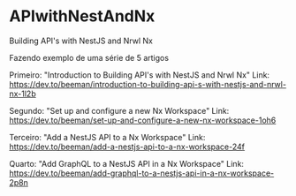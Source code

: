 # APIwithNestAndNx
Building API's with NestJS and Nrwl Nx

Fazendo exemplo de uma série de 5 artigos

Primeiro: "Introduction to Building API's with NestJS and Nrwl Nx"
Link: https://dev.to/beeman/introduction-to-building-api-s-with-nestjs-and-nrwl-nx-1l2b

Segundo: "Set up and configure a new Nx Workspace"
Link: https://dev.to/beeman/set-up-and-configure-a-new-nx-workspace-1oh6

Terceiro: "Add a NestJS API to a Nx Workspace"
Link: https://dev.to/beeman/add-a-nestjs-api-to-a-nx-workspace-24f

Quarto: "Add GraphQL to a NestJS API in a Nx Workspace"
Link: https://dev.to/beeman/add-graphql-to-a-nestjs-api-in-a-nx-workspace-2p8n